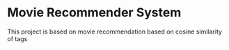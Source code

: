 # Movie Recommender System
This project is based on movie recommendation based on cosine similarity of tags 
